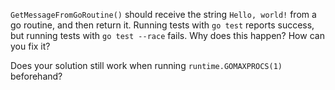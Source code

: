 `GetMessageFromGoRoutine()` should receive the string `Hello, world!` from a go routine, and then return it.
Running tests with `go test` reports success, but running tests with `go test --race` fails. Why does
this happen? How can you fix it?

Does your solution still work when running `runtime.GOMAXPROCS(1)` beforehand?
